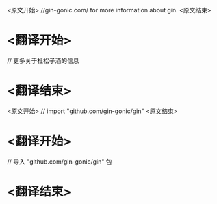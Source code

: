 
<原文开始>
//gin-gonic.com/ for more information about gin.
<原文结束>

# <翻译开始>
// 更多关于杜松子酒的信息
# <翻译结束>


<原文开始>
// import "github.com/gin-gonic/gin"
<原文结束>

# <翻译开始>
// 导入 "github.com/gin-gonic/gin" 包
# <翻译结束>

